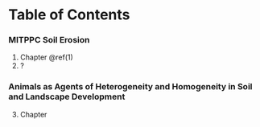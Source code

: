 # Table of Contents





### MITPPC Soil Erosion

1.  Chapter \@ref(1)
2.  ?

### Animals as Agents of Heterogeneity and Homogeneity in Soil and Landscape Development

3.  Chapter
